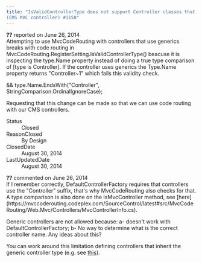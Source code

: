 ```yaml
---
title: "IsValidControllerType does not support Controller classes that use generics
(CMS MVC controller) #1158"
---
```

<div class="issue-report">
   <div class="issue-header"><b>??</b> reported on 
      <time datetime="2014-06-26T12:42:58.083-07:00" title="2014-06-26T12:42:58.083-07:00">June 26, 2014</time>
   </div>
   <div class="issue-message" markdown="1">Attempting to use MvcCodeRouting with controllers that use generics breaks with code routing in MvcCodeRouting.RegisterSetting.IsValidControllerType() beacuse it is inspecting the type.Name property instead of doing a true type comparison of [type is Controller]. If the controller uses generics the Type.Name property returns "Controller~1" which fails this validity check.

&& type.Name.EndsWith("Controller", StringComparison.OrdinalIgnoreCase);

Requesting that this change can be made so that we can use code routing with our CMS controllers.</div>
   <div class="issue-footer">
      <dl>
         <dt>Status</dt>
         <dd>Closed</dd>
         <dt>ReasonClosed</dt>
         <dd>By Design</dd>
         <dt>ClosedDate</dt>
         <dd>
            <time datetime="2014-08-30T22:12:50.543-07:00" title="2014-08-30T22:12:50.543-07:00">August 30, 2014</time>
         </dd>
         <dt>LastUpdatedDate</dt>
         <dd>
            <time datetime="2014-08-30T22:12:50.543-07:00" title="2014-08-30T22:12:50.543-07:00">August 30, 2014</time>
         </dd>
      </dl>
   </div>
</div>
<div id="comment-150816" class="issue-comment">
   <div class="issue-header"><b>??</b> commented on 
      <time datetime="2014-06-26T14:12:10.98-07:00" title="2014-06-26T14:12:10.98-07:00">June 26, 2014</time>
   </div>
   <div class="issue-message" markdown="1">If I remember correctly, DefaultControllerFactory requires that controllers use the "Controller" suffix, that's why MvcCodeRouting also checks for that. A type comparison is also done on the IsMvcController method, see [here](https://mvccoderouting.codeplex.com/SourceControl/latest#src/MvcCodeRouting/Web.Mvc/Controllers/MvcControllerInfo.cs).

Generic controllers are not allowed because: a- doesn't work with DefaultControllerFactory; b- No way to determine what is the correct controller name. Any ideas about this?

You can work around this limitation defining controllers that inherit the generic controller type (e.g. see [this](https://mvccoderouting.codeplex.com/SourceControl/latest#samples/WebHost/Controllers/Admin/RoleController.cs)).</div>
</div>